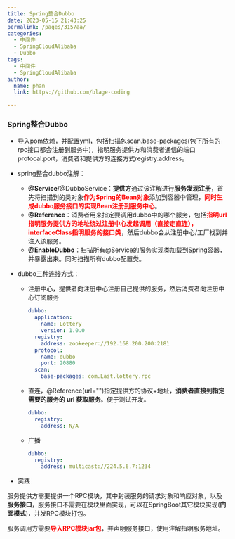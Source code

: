 ```yaml
---
title: Spring整合Dubbo
date: 2023-05-15 21:43:25
permalink: /pages/3157aa/
categories: 
  - 中间件
  - SpringCloudAlibaba
  - Dubbo
tags: 
  - 中间件
  - SpringCloudAlibaba
author: 
  name: phan
  link: https://github.com/blage-coding

---
```

### Spring整合Dubbo

- 导入pom依赖，并配置yml，包括扫描包scan.base-packages(包下所有的rpc接口都会注册到服务中)，指明服务提供方和消费者通信的端口protocal.port，消费者和提供方的连接方式registry.address。

- spring整合dubbo注解：

  - **@Service**/@DubboService：**提供方**通过该注解进行**服务发现注册**，首先将扫描到的类对象<font color="red">**作为Spring的Bean对象**</font>添加到容器中管理，<font color="red">**同时生成dubbo服务接口的实现Bean注册到服务中心**</font>。
  - **@Reference**：消费者用来指定要调用dubbo中的哪个服务，包括<font color='red'>**指明url指明服务提供方的地址绕过注册中心发起调用（直接走直连），interfaceClass指明服务的接口类**</font>，然后dubbo会从注册中心/工厂找到并注入该服务。
  - **@EnableDubbo**：扫描所有@Service的服务实现类加载到Spring容器，并暴露出来。同时扫描所有dubbo配置类。

- dubbo三种连接方式：

  - 注册中心，提供者向注册中心注册自己提供的服务，然后消费者向注册中心订阅服务

    ```yml
    dubbo:
      application:
        name: Lottery
        version: 1.0.0
      registry:
        address: zookeeper://192.168.200.200:2181
      protocol:
        name: dubbo
        port: 20880
      scan:
        base-packages: com.Last.lottery.rpc
    ```

  - 直连，@Reference(url="")指定提供方的协议+地址，**消费者直接到指定需要的服务的 url 获取服务**。便于测试开发。

    ```yml
    dubbo:
      registry:
        address: N/A
    ```

  - 广播

    ```yml
    dubbo:
      registry:
        address: multicast://224.5.6.7:1234
    ```

- 实践

服务提供方需要提供一个RPC模块，其中封装服务的请求对象和响应对象，以及**服务接口**，服务接口不需要在模块里面实现，可以在SpringBoot其它模块实现(**门面模式**)，并发RPC模块打包。

服务调用方需要<font color="red">**导入RPC模块jar包**</font>，并声明服务接口，使用注解指明服务地址。